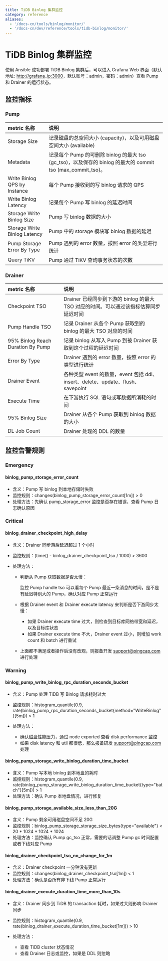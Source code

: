 ```yaml
---
title: TiDB Binlog 集群监控
category: reference
aliases:
  - '/docs-cn/tools/binlog/monitor/'
  - '/docs-cn/dev/reference/tools/tidb-binlog/monitor/'
---
```


# TiDB Binlog 集群监控

使用 Ansible 成功部署 TiDB Binlog 集群后，可以进入 Grafana Web 界面（默认地址: <http://grafana_ip:3000>，默认账号：admin，密码：admin）查看 Pump 和 Drainer 的运行状态。

## 监控指标

### Pump

| metric 名称                    | 说明                                                                                      |
|:---------------------------- |:--------------------------------------------------------------------------------------- |
| Storage Size                 | 记录磁盘的总空间大小 (capacity)，以及可用磁盘空间大小 (available)                                            |
| Metadata                     | 记录每个 Pump 的可删除 binlog 的最大 tso (gc_tso)，以及保存的 binlog 的最大的 commit tso (max_commit_tso)。 |
| Write Binlog QPS by Instance | 每个 Pump 接收到的写 binlog 请求的 QPS                                                            |
| Write Binlog Latency         | 记录每个 Pump 写 binlog 的延迟时间                                                                |
| Storage Write Binlog Size    | Pump 写 binlog 数据的大小                                                                     |
| Storage Write Binlog Latency | Pump 中的 storage 模块写 binlog 数据的延迟                                                        |
| Pump Storage Error By Type   | Pump 遇到的 error 数量，按照 error 的类型进行统计                                                      |
| Query TiKV                   | Pump 通过 TiKV 查询事务状态的次数                                                                  |


### Drainer

| metric 名称                         | 说明                                                                                                                  |
|:--------------------------------- |:------------------------------------------------------------------------------------------------------------------- |
| Checkpoint TSO                    | Drainer 已经同步到下游的 binlog 的最大 TSO 对应的时间。可以通过该指标估算同步延迟时间                                                               |
| Pump Handle TSO                   | 记录 Drainer 从各个 Pump 获取到的 binlog 的最大 TSO 对应的时间 | | Pull Binlog QPS by Pump NodeID | Drainer 从每个 Pump 获取 binlog 的 QPS |
| 95% Binlog Reach Duration By Pump | 记录 binlog 从写入 Pump 到被 Drainer 获取到这个过程的延迟时间                                                                          |
| Error By Type                     | Drainer 遇到的 error 数量，按照 error 的类型进行统计                                                                               |
| Drainer Event                     | 各种类型 event 的数量，event 包括 ddl、insert、delete、update、flush、savepoint                                                    |
| Execute Time                      | 在下游执行 SQL 语句或写数据所消耗的时间                                                                                              |
| 95% Binlog Size                   | Drainer 从各个 Pump 获取到 binlog 数据的大小                                                                                   |
| DL Job Count                      | Drainer 处理的 DDL 的数量                                                                                                 |


## 监控告警规则

### Emergency

#### binlog_pump_storage_error_count

- 含义：Pump 写 binlog 到本地存储时失败
- 监控规则：changes(binlog_pump_storage_error_count[1m]) > 0
- 处理方法：先确认 pump_storage_error 监控是否存在错误，查看 Pump 日志确认原因

### Critical

#### binlog_drainer_checkpoint_high_delay

- 含义：Drainer 同步落后延迟超过 1 个小时
- 监控规则：(time() - binlog_drainer_checkpoint_tso / 1000) > 3600
- 处理方法：
    
    - 判断从 Pump 获取数据是否太慢：
        
        监控 Pump handle tso 可以看每个 Pump 最近一条消息的时间，是不是有延迟特别大的 Pump，确认对应 Pump 正常运行
    
    - 根据 Drainer event 和 Drainer execute latency 来判断是否下游同步太慢：
        
        - 如果 Drainer execute time 过大，则检查到目标库网络带宽和延迟，以及目标库状态
        - 如果 Drainer execute time 不大，Drainer event 过小，则增加 work count 和 batch 进行重试
    - 上面都不满足或者操作后没有改观，则报备开发 support@pingcap.com 进行处理

### Warning

#### binlog_pump_write_binlog_rpc_duration_seconds_bucket

- 含义：Pump 处理 TiDB 写 Binlog 请求耗时过大
- 监控规则：histogram_quantile(0.9, rate(binlog_pump_rpc_duration_seconds_bucket{method="WriteBinlog"}[5m])) > 1
- 处理方法：
    
    - 确认磁盘性能压力，通过 node exported 查看 disk performance 监控
    - 如果 disk latency 和 util 都很低，那么报备研发 support@pingcap.com 处理

#### binlog_pump_storage_write_binlog_duration_time_bucket

- 含义：Pump 写本地 binlog 到本地盘的耗时
- 监控规则：histogram_quantile(0.9, rate(binlog_pump_storage_write_binlog_duration_time_bucket{type="batch"}[5m])) > 1
- 处理方法：确认 Pump 本地盘情况，进行修复

#### binlog_pump_storage_available_size_less_than_20G

- 含义：Pump 剩余可用磁盘空间不足 20G
- 监控规则：binlog_pump_storage_storage_size_bytes{type="available"} < 20 * 1024 * 1024 * 1024
- 处理方法：监控确认 Pump gc_tso 正常，需要的话调整 Pump gc 时间配置或者下线对应 Pump

#### binlog_drainer_checkpoint_tso_no_change_for_1m

- 含义：Drainer checkpoint 一分钟没有更新
- 监控规则：changes(binlog_drainer_checkpoint_tso[1m]) < 1
- 处理方法：确认是否所有非下线 Pump 正常运行

#### binlog_drainer_execute_duration_time_more_than_10s

- 含义：Drainer 同步到 TiDB 的 transaction 耗时，如果过大则影响 Drainer 同步
- 监控规则：histogram_quantile(0.9, rate(binlog_drainer_execute_duration_time_bucket[1m])) > 10
- 处理方法：
    
    - 查看 TiDB cluster 状态情况
    - 查看 Drainer 日志或监控，如果是 DDL 则忽略